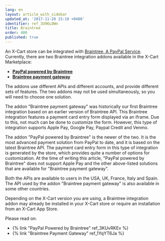 ```yaml
---
lang: en
layout: article_with_sidebar
updated_at: '2017-11-20 15:10 +0400'
identifier: ref_3U96LOWn
title: Braintree
order: 400
published: true
---
```

An X-Cart store can be integrated with [Braintree, A PayPal Service](https://www.braintreepayments.com/). Currently, there are two Braintree integration addons available in the X-Cart Marketplace:
   
   * **[PayPal powered by Braintree](https://market.x-cart.com/addons/paypal-powered-by-braintree.html)** 
   * **[Braintree payment gateway](https://market.x-cart.com/addons/braintree-for-xcart5.html)**

The addons use different APIs and different accounts, and provide different sets of features. The two addons may not be used simultaneously, so you will need to choose one solution.

The addon "Braintree payment gateway" was historically our first Braintree integration based on an earlier version of Braintree API. This Braintree integration features a payment card entry form displayed via an iframe. Due to this, not much can be done to customize the form. However, this type of integration supports Apple Pay, Google Pay, Paypal Credit and Venmo.

The addon "PayPal powered by Braintree" is the newer of the two. It is the most advanced payment solution from PayPal to date, and it is based on the latest Braintree API. The payment card entry form in this type of integration is generated by the store, which provides quite a number of options for customization. At the time of writing this article, "PayPal powered by Braintree" does not support Apple Pay and the other above-listed solutions that are available for "Braintree payment gateway".

Both the APIs are available to users in the USA, UK, France, Italy and Spain. The API used by the addon "Braintree payment gateway" is also available in some other countries. 

Depending on the X-Cart version you are using, a Braintree integration addon may already be installed in your X-Cart store or require an installation from an X-Cart App Store.

Please read on:

*  {% link "PayPal Powered by Braintree" ref_3KUvRKEv %}
*  {% link "Braintree Payment Gateway" ref_1YqYT6Ja %}

